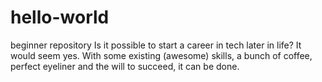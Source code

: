 # hello-world
beginner repository
Is it possible to start a career in tech later in life?
It would seem yes.
With some existing (awesome) skills, a bunch of coffee, perfect eyeliner and the will to succeed,
it can be done.
